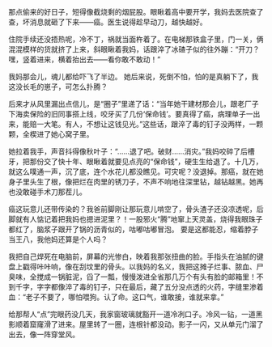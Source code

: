 那点偷来的好日子，短得像截烧剩的烟屁股。眼瞅着高中要开学，我妈去医院查了查，坏消息就砸了下来——癌。医生说得趁早动刀，越快越好。

住院手续还没捂热呢，冷不丁，祸就当面杵着了。在电梯那铁盒子里，门一关，俩混混模样的货就挤了上来，斜眼瞅着我妈，话跟淬了冰碴子似的往外蹦：“开刀？嘿，竖着进来，横着抬出去——看你敢不敢动！” 

我妈那会儿，魂儿都给吓飞了半边。 她后来说，死倒不怕，怕的是真躺下了，我这没长毛的崽子，可怎么扑腾？

后来才从风里漏出点信儿，是“圈子”里递了话：“当年她干建材那会儿，跟老厂子下海卖保险的旧同事搭上线，咬牙买了几份‘保命钱’。要真得了癌，病理单子一出来，能赔一大笔。有人，不想让这钱见光。”这些话，跟淬了毒的钉子没两样，一颗颗，全楔进了她心窝子里。

她拉着我手，声音抖得像秋叶子：“……退了吧。破财……消灾。”我妈咬碎了后槽牙，把那份交了快十年、眼瞅着就要见点亮的“保命钱”，硬生生给退了。十几万，就这么噗通一声，沉了底，连个水花儿都没瞧见。可灾呢？没退掉。那癌，就在她身子里头生了根，像把烂在肉里的锈刀子，不声不响地往深里钻，越钻越黑。她再也没敢碰手术刀那茬儿。 

癌这玩意儿还带传染的？我爸前脚刚让那玩意儿啃空了，骨头渣子还没凉透呢，后脚就有人惦记着把我妈也摁进泥里？！一股邪火“腾”地窜上天灵盖，烧得我眼珠子都红了，脑浆子跟开了锅的沥青似的，咕嘟咕嘟冒泡。 要是这都能忍，缩着脖子当王八，我他妈还算是个人吗？

我把自己焊死在电脑前，屏幕的光惨白，映着我那张扭曲的脸。手指头在油腻的键盘上戳得咔咔响，像在刮坟里的骨头。以我妈的名义，我把这摊子烂事、脓血、尸臭味，全搅成一锅脏泥，舀了一瓢，慢慢泼进全省那几万个有头有脸的邮箱里！不到千字，字字都像淬了毒的钉子，只在最后，藏了五分没点透的火药，字缝里渗着血：“老子不要了，哪怕喂狗。认了命。这口气，谁敢接，谁就来拿。”

给那帮人“点”完眼药没几天，我家窗玻璃就豁开一道冷冽口子。冷风一钻，一道黑影顺着窟窿滑了进来。屋里转了一圈，连根针都没动。影子一闪，又从单元门溜了出去，像一阵穿堂风。
